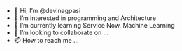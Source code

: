 - 👋 Hi, I’m @devinagpasi
- 👀 I’m interested in programming and Architecture
- 🌱 I’m currently learning Service Now, Machine Learning
- 💞️ I’m looking to collaborate on ...
- 📫 How to reach me ...

<!---
devinagpasi/devinagpasi is a ✨ special ✨ repository because its `README.md` (this file) appears on your GitHub profile.
You can click the Preview link to take a look at your changes.
--->
